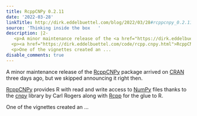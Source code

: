 ```yaml
---
title: RcppCNPy 0.2.11
date: '2022-03-28'
linkTitle: http://dirk.eddelbuettel.com/blog/2022/03/28#rcppcnpy_0.2.11
source: 'Thinking inside the box   '
description: |2-
   <p>A minor maintenance release of the <a href="https://dirk.eddelbuettel.com/code/rcpp.cnpy.html">RcppCNPy</a> package arrived on <a href="https://cran.r-project.org">CRAN</a> three days ago, but we skipped announcing it right then.</p>
  <p><a href="https://dirk.eddelbuettel.com/code/rcpp.cnpy.html">RcppCNPy</a> provides R with read and write access to <a href="https://www.numpy.org/">NumPy</a> files thanks to the <a href="https://github.com/rogersce/cnpy">cnpy</a> library by Carl Rogers along with <a href="https://www.rcpp.org">Rcpp</a> for the glue to R.</p>
  <p>One of the vignettes created an ...
disable_comments: true
---
```

 <p>A minor maintenance release of the <a href="https://dirk.eddelbuettel.com/code/rcpp.cnpy.html">RcppCNPy</a> package arrived on <a href="https://cran.r-project.org">CRAN</a> three days ago, but we skipped announcing it right then.</p>
<p><a href="https://dirk.eddelbuettel.com/code/rcpp.cnpy.html">RcppCNPy</a> provides R with read and write access to <a href="https://www.numpy.org/">NumPy</a> files thanks to the <a href="https://github.com/rogersce/cnpy">cnpy</a> library by Carl Rogers along with <a href="https://www.rcpp.org">Rcpp</a> for the glue to R.</p>
<p>One of the vignettes created an ...